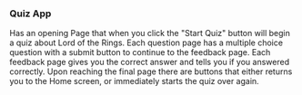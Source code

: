 ### Quiz App
Has an opening Page that when you click the "Start Quiz" button will begin a quiz about Lord of the Rings. Each question page has a multiple choice question with a submit button to continue to the feedback page. Each feedback page gives you the correct answer and tells you if you answered correctly. Upon reaching the final page there are buttons that either returns you to the Home screen, or immediately starts the quiz over again.